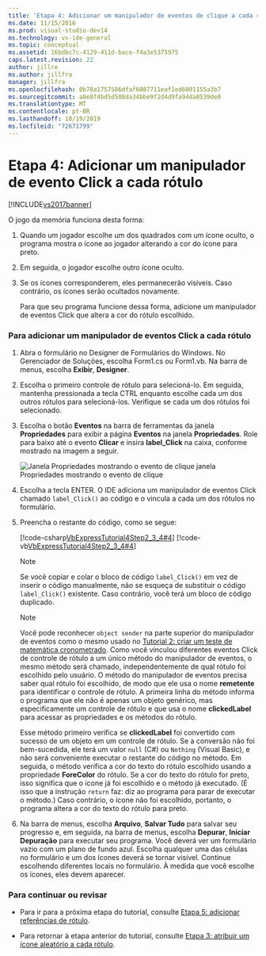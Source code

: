 ```yaml
---
title: 'Etapa 4: Adicionar um manipulador de eventos de clique a cada rótulo | Microsoft Docs'
ms.date: 11/15/2016
ms.prod: visual-studio-dev14
ms.technology: vs-ide-general
ms.topic: conceptual
ms.assetid: 16bdbc7c-4129-411d-bace-f4a3e5375975
caps.latest.revision: 22
author: jillre
ms.author: jillfra
manager: jillfra
ms.openlocfilehash: 0b78a1757586dfaf6087711eaf1ed6001155a3b7
ms.sourcegitcommit: a8e8f4bd5d508da34bbe9f2d4d9fa94da0539de0
ms.translationtype: MT
ms.contentlocale: pt-BR
ms.lasthandoff: 10/19/2019
ms.locfileid: "72671799"
---
```

# <a name="step-4-add-a-click-event-handler-to-each-label"></a>Etapa 4: Adicionar um manipulador de evento Click a cada rótulo
[!INCLUDE[vs2017banner](../includes/vs2017banner.md)]

O jogo da memória funciona desta forma:

1. Quando um jogador escolhe um dos quadrados com um ícone oculto, o programa mostra o ícone ao jogador alterando a cor do ícone para preto.

2. Em seguida, o jogador escolhe outro ícone oculto.

3. Se os ícones corresponderem, eles permanecerão visíveis. Caso contrário, os ícones serão ocultados novamente.

   Para que seu programa funcione dessa forma, adicione um manipulador de eventos Click que altera a cor do rótulo escolhido.

### <a name="to-add-a-click-event-handler-to-each-label"></a>Para adicionar um manipulador de eventos Click a cada rótulo

1. Abra o formulário no Designer de Formulários do Windows. No Gerenciador de Soluções, escolha Form1.cs ou Form1.vb. Na barra de menus, escolha **Exibir**, **Designer**.

2. Escolha o primeiro controle de rótulo para selecioná-lo. Em seguida, mantenha pressionada a tecla CTRL enquanto escolhe cada um dos outros rótulos para selecioná-los. Verifique se cada um dos rótulos foi selecionado.

3. Escolha o botão **Eventos** na barra de ferramentas da janela **Propriedades** para exibir a página **Eventos** na janela **Propriedades**. Role para baixo até o evento **Clicar** e insira **label_Click** na caixa, conforme mostrado na imagem a seguir.

     ![Janela Propriedades mostrando o evento de clique](../ide/media/express-labelclick.png "Express_labelClick") janela Propriedades mostrando o evento de clique

4. Escolha a tecla ENTER. O IDE adiciona um manipulador de eventos Click chamado `label_Click()` ao código e o vincula a cada um dos rótulos no formulário.

5. Preencha o restante do código, como se segue:

     [!code-csharp[VbExpressTutorial4Step2_3_4#4](../snippets/csharp/VS_Snippets_VBCSharp/vbexpresstutorial4step2_3_4/cs/form1.cs#4)]
     [!code-vb[VbExpressTutorial4Step2_3_4#4](../snippets/visualbasic/VS_Snippets_VBCSharp/vbexpresstutorial4step2_3_4/vb/form1.vb#4)]

    > [!NOTE]
    > Se você copiar e colar o bloco de código `label_Click()` em vez de inserir o código manualmente, não se esqueça de substituir o código `label_Click()` existente. Caso contrário, você terá um bloco de código duplicado.

    > [!NOTE]
    > Você pode reconhecer `object sender` na parte superior do manipulador de eventos como o mesmo usado no [Tutorial 2: criar um teste de matemática cronometrado](../ide/tutorial-2-create-a-timed-math-quiz.md). Como você vinculou diferentes eventos Click de controle de rótulo a um único método do manipulador de eventos, o mesmo método será chamado, independentemente de qual rótulo foi escolhido pelo usuário. O método do manipulador de eventos precisa saber qual rótulo foi escolhido, de modo que ele usa o nome **remetente** para identificar o controle de rótulo. A primeira linha do método informa o programa que ele não é apenas um objeto genérico, mas especificamente um controle de rótulo e que usa o nome **clickedLabel** para acessar as propriedades e os métodos do rótulo.

     Esse método primeiro verifica se **clickedLabel** foi convertido com sucesso de um objeto em um controle de rótulo. Se a conversão não foi bem-sucedida, ele terá um valor `null` (C#) ou `Nothing` (Visual Basic), e não será conveniente executar o restante do código no método. Em seguida, o método verifica a cor do texto do rótulo escolhido usando a propriedade **ForeColor** do rótulo. Se a cor do texto do rótulo for preto, isso significa que o ícone já foi escolhido e o método já executado. (É isso que a instrução `return` faz: diz ao programa para parar de executar o método.) Caso contrário, o ícone não foi escolhido, portanto, o programa altera a cor do texto do rótulo para preto.

6. Na barra de menus, escolha **Arquivo**, **Salvar Tudo** para salvar seu progresso e, em seguida, na barra de menus, escolha **Depurar**, **Iniciar Depuração** para executar seu programa. Você deverá ver um formulário vazio com um plano de fundo azul. Escolha qualquer uma das células no formulário e um dos ícones deverá se tornar visível. Continue escolhendo diferentes locais no formulário. À medida que você escolhe os ícones, eles devem aparecer.

### <a name="to-continue-or-review"></a>Para continuar ou revisar

- Para ir para a próxima etapa do tutorial, consulte [Etapa 5: adicionar referências de rótulo](../ide/step-5-add-label-references.md).

- Para retornar à etapa anterior do tutorial, consulte [Etapa 3: atribuir um ícone aleatório a cada rótulo](../ide/step-3-assign-a-random-icon-to-each-label.md).
